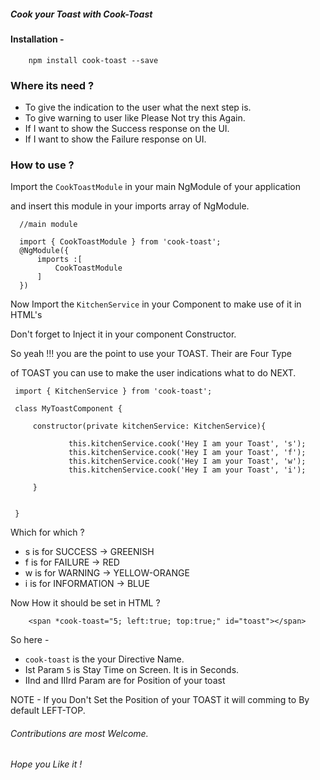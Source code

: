 ##### Cook your Toast with Cook-Toast

#### Installation -

```
    npm install cook-toast --save
```

### Where its need ?

- To give the indication to the user what the next step is.
- To give warning to user like Please Not try this Again. 
- If I want to show the Success response on the UI.
- If I want to show the Failure response on UI.

### How to use ?

 Import the `CookToastModule` in your main NgModule of your application
 
 and insert this module in your imports array of NgModule.


 ```
   //main module
   
   import { CookToastModule } from 'cook-toast';
   @NgModule({
       imports :[
           CookToastModule
       ]
   })

 ``` 

Now Import the `KitchenService` in your Component to make use of it in HTML's

Don't forget to Inject it in your component Constructor.  

So yeah !!! you are the point to use your TOAST. Their are Four Type 

of TOAST you can use to make the user indications what to do NEXT.


```
 import { KitchenService } from 'cook-toast';
 
 class MyToastComponent {
 
     constructor(private kitchenService: KitchenService){

             this.kitchenService.cook('Hey I am your Toast', 's');
             this.kitchenService.cook('Hey I am your Toast', 'f');
             this.kitchenService.cook('Hey I am your Toast', 'w');
             this.kitchenService.cook('Hey I am your Toast', 'i');

     }

     
 }

```

Which for which ?

- s is for SUCCESS -> GREENISH
- f is for FAILURE -> RED
- w is for WARNING -> YELLOW-ORANGE
- i is for INFORMATION -> BLUE 


Now How it should be set in HTML ?

```
    <span *cook-toast="5; left:true; top:true;" id="toast"></span>

```

So here - 
- `cook-toast` is the your Directive Name.
- Ist Param `5` is Stay Time on Screen. It is in Seconds.
- IInd and IIIrd Param are for Position of your toast


NOTE - 
  If you Don't Set the Position of your TOAST it will comming to
  By default LEFT-TOP. 


###### Contributions are most Welcome.

###### Hope you Like it !






